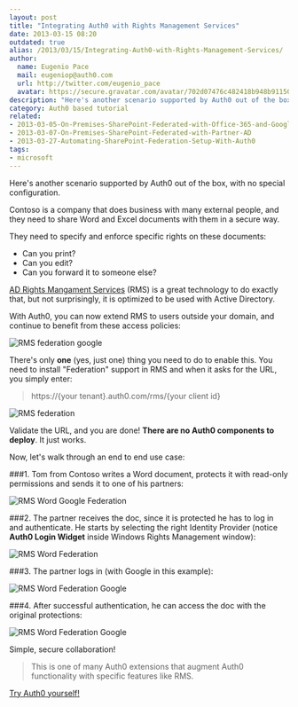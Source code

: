 ```yaml
---
layout: post
title: "Integrating Auth0 with Rights Management Services"
date: 2013-03-15 08:20
outdated: true
alias: /2013/03/15/Integrating-Auth0-with-Rights-Management-Services/
author:
  name: Eugenio Pace
  mail: eugeniop@auth0.com
  url: http://twitter.com/eugenio_pace
  avatar: https://secure.gravatar.com/avatar/702d07476c482418b948b911504137a5?s=60
description: "Here's another scenario supported by Auth0 out of the box, with no special configuration."
category: Auth0 based tutorial
related:
- 2013-03-05-On-Premises-SharePoint-Federated-with-Office-365-and-Google
- 2013-03-07-On-Premises-SharePoint-Federated-with-Partner-AD
- 2013-03-27-Automating-SharePoint-Federation-Setup-With-Auth0
tags:
- microsoft
---
```



Here's another scenario supported by Auth0 out of the box, with no special configuration.

Contoso is a company that does business with many external people, and they need to share Word and Excel documents with them in a secure way.

They need to specify and enforce specific rights on these documents:

- Can you print?
- Can you edit?
- Can you forward it to someone else?

[AD Rights Mangament Services](http://technet.microsoft.com/en-us/windowsserver/dd448611.aspx) (RMS) is a great technology to do exactly that, but not surprisingly, it is optimized to be used with Active Directory.

With Auth0, you can now extend RMS to users outside your domain, and continue to benefit from these access policies:

![RMS federation google](https://s3.amazonaws.com/blog.auth0.com/img/auth0-rms.png)

<!-- more -->

There's only __one__ (yes, just one) thing you need to do to enable this. You need to install "Federation" support in RMS and when it asks for the URL, you simply enter:

> https://{your tenant}.auth0.com/rms/{your client id}

![RMS federation](https://s3.amazonaws.com/blog.auth0.com/img/auth0-rms-install.png)

Validate the URL, and you are done! __There are no Auth0 components to deploy__. It just works.

Now, let's walk through an end to end use case:

###1. Tom from Contoso writes a Word document, protects it with read-only permissions and sends it to one of his partners:

![RMS Word Google Federation](https://s3.amazonaws.com/blog.auth0.com/img/auth0-rms-protect-doc.png)

###2. The partner receives the doc, since it is protected he has to log in and authenticate. He starts by selecting the right Identity Provider (notice __Auth0 Login Widget__ inside Windows Rights Management window):

![RMS Word Federation](https://s3.amazonaws.com/blog.auth0.com/img/auth0-rms-open-doc.png)

###3. The partner logs in (with Google in this example):

![RMS Word Federation Google](https://s3.amazonaws.com/blog.auth0.com/img/auth0-rms-open-doc-login.png)

###4. After successful authentication, he can access the doc with the original protections:

![RMS Word Federation Google](https://s3.amazonaws.com/blog.auth0.com/img/auth0-rms-open-doc-restrictions.png)

Simple, secure collaboration!

> This is one of many Auth0 extensions that augment Auth0 functionality with specific features like RMS.

[Try Auth0 yourself!](https://auth0.com)
